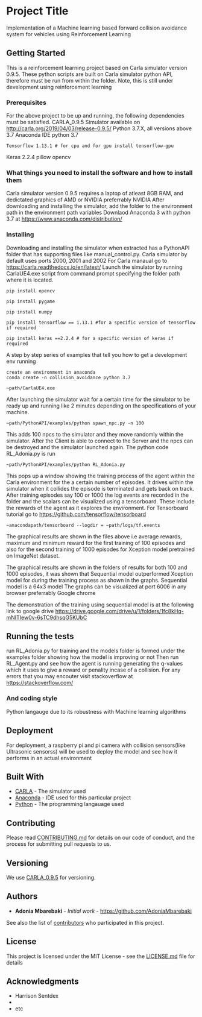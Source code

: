 
# Project Title

Implementation of a Machine learning based forward collision avoidance system for vehicles using Reinforcement Learning

## Getting Started
This is a reinforcement learning project based on Carla simulator version 0.9.5. These python scripts are built on Carla simulator python API, therefore must be run from within the folder.
Note, this is still under development using reinforcement learning

### Prerequisites
For the above project to be up and running, the following dependencies must be satisfied.
CARLA_0.9.5 Simulator available on http://carla.org/2019/04/03/release-0.9.5/
Python 3.7.X, all versions above 3.7
Anaconda IDE python 3.7
```
Tensorflow 1.13.1 # for cpu and for gpu install tensorflow-gpu
```
Keras 2.2.4
pillow
opencv 

### What things you need to install the software and how to install them
Carla simulator version 0.9.5 requires a laptop of atleast 8GB RAM, and dedictated graphics of AMD or NVIDIA preferrably NVIDIA
After downloading and installing the simulator, add the folder to the environment path in the environment path variables
Downlaod Anaconda 3 with python 3.7 at https://www.anaconda.com/distribution/


### Installing
Downloading and installing the simulator when extracted has a PythonAPI folder that has supporting files like manual_control.py.
Carla simulator by default uses ports 2000, 2001 and 2002
For Carla manaual go to https://carla.readthedocs.io/en/latest/
Launch the simulator by running CarlaUE4.exe script from command prompt specifying the folder path where it is located.

```
pip install opencv
```
```
pip install pygame
```
```
pip install numpy
```
```
pip install tensorflow == 1.13.1 #for a specific version of tensorflow if required
```
```
pip install keras ==2.2.4 # for a specific version of keras if required
```

A step by step series of examples that tell you how to get a development env running

```
create an environment in anaconda
conda create -n collision_avoidance python 3.7
```

```
~path/CarlaUE4.exe
```
After launching the simulator wait for a certain time for the simulator to be ready up and running like 2 minutes depending on the specifications of your machine.

```
~path/PythonAPI/examples/python spawn_npc.py -n 100
```
This adds 100 npcs to the simulator and they move randomly within the simulator.
After the Client is able to connect to the Server and the npcs can be destroyed and the simulator launched again.
The python code RL_Adonia.py is run
```
~path/PythonAPI/examples/python RL_Adonia.py
```
This pops up a window showing the training process of the agent within the Carla environment for the a certain number of episodes. It drives within the simulator when it collides the episode is terminated and gets back on track.
After training episodes say 100 or 1000 the log events are recorded in the folder and the scalars can be visualized using a tensorboard.
These include the rewards of the agent as it explores the environment.
For Tensorboard tutorial go to https://github.com/tensorflow/tensorboard

```
~anacondapath/tensorboard --logdir = ~path/logs/tf.events
```
The graphical results are shown in the files above i.e average rewards, maximum and minimum reward for the first training of 100 episodes and also for the second training of 1000 episodes for Xception model pretrained on ImageNet dataset.

The graphical results are shown in the folders of results for both 100 and 1000 episodes, it was shown that Sequential model outperformed Xception model for during the training process as shown in the graphs. Sequential model is a 64x3 model
The graphs can be visualized at port 6006 in any browser preferrably Google chrome

The demonstration of the training using sequential model is at the following link to google drive https://drive.google.com/drive/u/1/folders/1fc8kHq-mNITIew0v-6sTC9dhsqG5KUbC

## Running the tests

run RL_Adonia.py for training and the models folder is formed under the examples folder showing how the model is improving or not
Then run RL_Agent.py and see how the agent is running generating the q-values which it uses to give a reward or penality incase of a collision.
For any errors that you may encouter visit stackoverflow at https://stackoverflow.com/

### And coding style

Python langauge due to its robustness with Machine learning algorithms

## Deployment

For deployment, a raspberry pi and pi camera with collision sensors(like Ultrasonic sensorss) will be used to deploy the model and see how it performs in an actual environment

## Built With

* [CARLA](http://carla.org/) - The simulator used
* [Anaconda](https://www.anaconda.com/distribution/) - IDE used for this particular project
* [Python](https://www.python.org/) - The programming langauage used

## Contributing

Please read [CONTRIBUTING.md](https://gist.github.com/PurpleBooth/b24679402957c63ec426) for details on our code of conduct, and the process for submitting pull requests to us.

## Versioning

We use [CARLA_0.9.5](http://carla.org/2019/04/03/release-0.9.5/) for versioning.

## Authors

* **Adonia Mbarebaki** - *Initial work* - https://github.com/AdoniaMbarebaki

See also the list of [contributors](https://github.com/simonry14/) who participated in this project.

## License

This project is licensed under the MIT License - see the [LICENSE.md](LICENSE.md) file for details

## Acknowledgments

* Harrison Sentdex
* 
* etc


